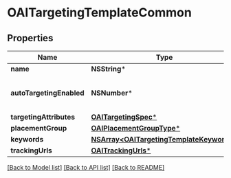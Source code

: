 # OAITargetingTemplateCommon

## Properties
Name | Type | Description | Notes
------------ | ------------- | ------------- | -------------
**name** | **NSString*** | targeting template name | [optional] 
**autoTargetingEnabled** | **NSNumber*** | Enable auto-targeting for ad group. Also known as &lt;a href&#x3D;\&quot;https://help.pinterest.com/en/business/article/expanded-targeting\&quot; target&#x3D;\&quot;_blank\&quot;&gt;\&quot;expanded targeting\&quot;&lt;/a&gt;. | [optional] [default to @(YES)]
**targetingAttributes** | [**OAITargetingSpec***](OAITargetingSpec.md) |  | [optional] 
**placementGroup** | [**OAIPlacementGroupType***](OAIPlacementGroupType.md) |  | [optional] 
**keywords** | [**NSArray&lt;OAITargetingTemplateKeyword&gt;***](OAITargetingTemplateKeyword.md) |  | [optional] 
**trackingUrls** | [**OAITrackingUrls***](OAITrackingUrls.md) |  | [optional] 

[[Back to Model list]](../README.md#documentation-for-models) [[Back to API list]](../README.md#documentation-for-api-endpoints) [[Back to README]](../README.md)


